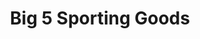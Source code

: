 ---
title: "Big 5 Sporting Goods"
url: /seattle/big-5-sporting-goods-northeast-northgate-way/
shop: sports
---